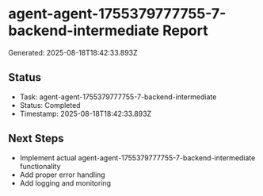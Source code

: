 # agent-agent-1755379777755-7-backend-intermediate Report

Generated: 2025-08-18T18:42:33.893Z

## Status
- Task: agent-agent-1755379777755-7-backend-intermediate
- Status: Completed
- Timestamp: 2025-08-18T18:42:33.893Z

## Next Steps
- Implement actual agent-agent-1755379777755-7-backend-intermediate functionality
- Add proper error handling
- Add logging and monitoring
